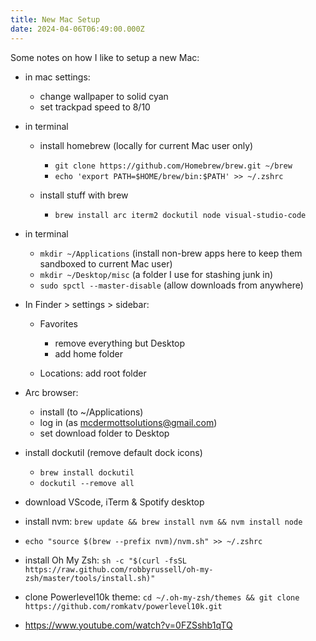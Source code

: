 ```yaml
---
title: New Mac Setup
date: 2024-04-06T06:49:00.000Z
---
```

Some notes on how I like to setup a new Mac:

* in mac settings:

  * change wallpaper to solid cyan
  * set trackpad speed to 8/10
* in terminal

  * install homebrew (locally for current Mac user only)

    * `git clone https://github.com/Homebrew/brew.git ~/brew`
    * `echo 'export PATH=$HOME/brew/bin:$PATH' >> ~/.zshrc`
  * install stuff with brew

    * `brew install arc iterm2 dockutil node visual-studio-code`
* in terminal

  * `mkdir ~/Applications` (install non-brew apps here to keep them sandboxed to current Mac user)
  * `mkdir ~/Desktop/misc` (a folder I use for stashing junk in)
  * `sudo spctl --master-disable` (allow downloads from anywhere)
* In Finder > settings > sidebar:

  * Favorites

    * remove everything but Desktop
    * add home folder
  * Locations: add root folder
* Arc browser:

  * install (to ~/Applications) 
  * log in (as mcdermottsolutions@gmail.com)
  * set download folder to Desktop
* install dockutil (remove default dock icons)

  * `brew install dockutil`
  * `dockutil --remove all`
* download VScode, iTerm & Spotify desktop
* install nvm: `brew update && brew install nvm && nvm install node`
* `echo "source $(brew --prefix nvm)/nvm.sh" >> ~/.zshrc`
* install Oh My Zsh: `sh -c "$(curl -fsSL https://raw.github.com/robbyrussell/oh-my-zsh/master/tools/install.sh)"`
* clone Powerlevel10k theme: `cd ~/.oh-my-zsh/themes && git clone https://github.com/romkatv/powerlevel10k.git`
* https://www.youtube.com/watch?v=0FZSshb1qTQ
